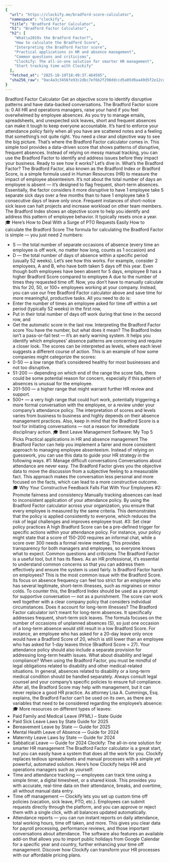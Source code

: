 ```yaml
---
{
  "url": "https://clockify.me/bradford-score-calculator",
  "namespace": "clockify",
  "title": "Bradford Factor Calculator",
  "h1": "Bradford Factor Calculator",
  "h2": [
    "What\u2019s the Bradford Factor?",
    "How to calculate the Bradford Score",
    "Interpreting the Bradford Factor score",
    "Practical applications in HR and absence management",
    "Common questions and criticisms",
    "Clockify: The all-in-one solution for smarter HR management",
    "Start tracking time with Clockify"
  ],
  "fetched_at": "2025-10-19T18:49:37.464595",
  "sha256_raw": "9ac4a3c3456fe93c2dbc7ef6b2f298ddccd5a05d9aa49d5f2e12cc3f8d1e44ac"
}
---
```


Bradford Factor Calculator
Get an objective score to identify disruptive patterns and have data-backed conversations.
The Bradford Factor score is:
0
All HR and operations managers, raise your hand if you feel overwhelmed by employee absences.
As you try to manage emails, spreadsheets, and unexpected sick leaves, short and frequent absences can make it tough to keep everyone accountable.
It’s hard to enforce your attendance policy fairly when all you have are scattered notes and a feeling that something’s not quite right.
You need a clear and objective way to see the big picture. That’s where the Bradford Factor calculator comes in.
This simple tool provides a data-driven score that shows patterns of disruptive, frequent absences. Instead of relying on messy manual tracking, you can use the Bradford Factor to identify and address issues before they impact your business.
Ready to see how it works? Let’s dive in.
What’s the Bradford Factor?
The Bradford Factor, also known as the Bradford Index or Bradford Score, is a simple formula used in Human Resources (HR) to measure the impact of employee absenteeism.
It’s not about the total number of days an employee is absent — it’s designed to flag frequent, short-term absences.
Essentially, the factor considers it more disruptive to have 1 employee take 5 separate sick days over a few months than to have 1 employee take 5 consecutive days of leave only once.
Frequent instances of short-notice sick leave can halt projects and increase workload on other team members. The Bradford Index shows an objective score to help you identify and address this pattern of employee behavior. It typically resets once a year.
🎓 Here’s How to Deal With a Surge of PTO Requests Easily
How to calculate the Bradford Score
The formula for calculating the Bradford Factor is simple — you just need 2 numbers:
- S — the total number of separate occasions of absence (every time an employee is off work, no matter how long, counts as 1 occasion) and
- D — the total number of days of absence within a specific period (usually 52 weeks).
Let’s see how this works.
For example, consider 2 employees, A and B, who have both taken 5 days off this year.
Even though both employees have been absent for 5 days, employee B has a higher Bradford Score compared to employee A due to the number of times they requested time off.
Now, you don’t have to manually calculate this for 20, 50, or 100+ employees working at your company. Instead, you can use our free Bradford Factor calculator above and save time for more meaningful, productive tasks.
All you need to do is:
- Enter the number of times an employee asked for time off within a set period (typically 52 weeks) in the first row,
- Put in their total number of days off work during that time in the second row, and
- Get the automatic score in the last row.
Interpreting the Bradford Factor score
You have the number, but what does it mean? The Bradford Index isn’t a pass-or-fail test — it’s an early warning system. It helps you identify which employees’ absence patterns are concerning and require a closer look.
The scores can be interpreted as levels, where each level suggests a different course of action. This is an example of how some companies might categorize the scores:
- 0-50 — a low range that’s considered healthy for most businesses and not too disruptive.
- 51-200 — depending on which end of the range the score falls, there could be some potential reason for concern, especially if this pattern of absences is unusual for the employee.
- 201-500 — a higher range that might warrant further HR review and support.
- 500+ — a very high range that could hurt work, potentially triggering a more formal conversation with the employee, or a review under your company’s attendance policy.
The interpretation of scores and levels varies from business to business and highly depends on their absence management practices.
Also, keep in mind that the Bradford Score is a tool for initiating conversations — not a reason for immediate disciplinary action.
🎓 Best Leave Management Software: My Top 5 Picks
Practical applications in HR and absence management
The Bradford Factor can help you implement a fairer and more consistent approach to managing employee absenteeism. Instead of relying on guesswork, you can use this data to guide your HR strategy in the following ways.
#1: Manage difficult conversations
Conversations about attendance are never easy. The Bradford Factor gives you the objective data to move the discussion from a subjective feeling to a measurable fact.
This approach makes the conversation less personal and more focused on the facts, which can lead to a more constructive outcome.
🎓 Why Your Constructive Feedback Falls Flat With Your Employees
#2: Promote fairness and consistency
Manually tracking absences can lead to inconsistent application of your attendance policy.
By using the Bradford Factor calculator across your organization, you ensure that every employee is measured by the same criteria.
This demonstrates that the policy is applied consistently to everyone, which reduces the risk of legal challenges and improves employee trust.
#3: Set clear policy practices
A high Bradford Score can be a pre-defined trigger for specific actions within your attendance policy. For instance, your policy might state that a score of 150-200 requires an informal chat, while a score over 300 needs a formal review meeting.
This provides transparency for both managers and employees, so everyone knows what to expect.
Common questions and criticisms
The Bradford Factor is a useful tool, but it has its flaws. As an HR professional, it’s essential to understand common concerns so that you can address them effectively and ensure the system is used fairly.
Is Bradford Factor harsh on employees?
This is the most common issue with the Bradford Score. Its focus on absence frequency can feel too strict for an employee who has several legitimate, short-term illnesses, such as migraines or minor colds.
To counter this, the Bradford Index should be used as a prompt for supportive conversation — not as a punishment. The score can work well together with a clear company policy that considers individual circumstances.
Does it account for long-term illnesses?
The Bradford Factor calculator isn’t meant for long-term absences. It specifically addresses frequent, short-term sick leaves. The formula focuses on the number of occasions of unplanned absences (S), so just one occasion of a long-term absence would still result in a low Bradford Score.
For instance, an employee who has asked for a 20-day leave only once would have a Bradford Score of 20, which is still lower than an employee who has asked for 1-day leaves thrice (Bradford Score = 27).
Your attendance policy should also include a separate provision for addressing long-term health issues.
What about disability and legal compliance?
When using the Bradford Factor, you must be mindful of legal obligations related to disability and other medical-related situations. In general, absences related to disability or a long-term medical condition should be handled separately.
Always consult legal counsel and your company’s specific policies to ensure full compliance. After all, the Bradford Score may help with management, but it can never replace a good HR practice.
As attorney Lisa A. Cummings, Esq. explains, the Bradford Factor can’t be used on its own, as there are variables that need to be considered regarding the employee’s absence:
🎓 More resources on different types of leaves:
- Paid Family and Medical Leave (PFML) – State Guide
- Paid Sick Leave Laws by State Guide for 2025
- Bereavement Leave by State — Guide for 2025
- Mental Health Leave of Absence — Guide for 2024
- Maternity Leave Laws by State — Guide for 2024
- Sabbatical Leave — Guide for 2024
Clockify: The all-in-one solution for smarter HR management
The Bradford Factor calculator is a great start, but you can easily have a system that does all the work for you. Clockify replaces tedious spreadsheets and manual processes with a simple yet powerful, automated solution.
Here’s how Clockify helps HR and operations managers such as yourself:
- Time and attendance tracking — employees can track time using a simple timer, a digital timesheet, or a shared kiosk. This provides you with accurate, real-time data on their attendance, breaks, and overtime, all without manual data entry.
- Time off management — Clockify lets you set up custom time off policies (vacation, sick leave, PTO, etc.). Employees can submit requests directly through the platform, and you can approve or reject them with a single click, with all balances updated automatically.
- Attendance reports — you can run instant reports on daily attendance, total working hours, time off taken, and more. This gives you clear data for payroll processing, performance reviews, and those important conversations about attendance.
The software also features an available add-on that allows you to import public holidays from Google Calendar for a specific year and country, further enhancing your time off management.
Discover how Clockify can transform your HR processes with our affordable pricing plans.